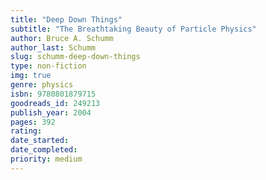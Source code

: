 ```yaml
---
title: "Deep Down Things"
subtitle: "The Breathtaking Beauty of Particle Physics"
author: Bruce A. Schumm
author_last: Schumm
slug: schumm-deep-down-things
type: non-fiction
img: true
genre: physics
isbn: 9780801879715
goodreads_id: 249213
publish_year: 2004
pages: 392
rating: 
date_started:
date_completed:
priority: medium
---
```

